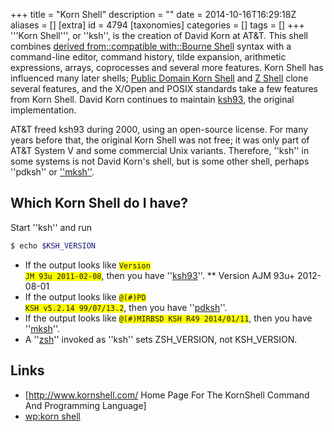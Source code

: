 +++
title = "Korn Shell"
description = ""
date = 2014-10-16T16:29:18Z
aliases = []
[extra]
id = 4794
[taxonomies]
categories = []
tags = []
+++
'''Korn Shell''', or ''ksh'', is the creation of David Korn at AT&T. This shell combines [derived from::compatible with::Bourne Shell](https://rosettacode.org/wiki/derived_from::compatible_with::Bourne_Shell) syntax with a command-line editor, command history, tilde expansion, arithmetic expressions, arrays, coprocesses and several more features. Korn Shell has influenced many later shells; [Public Domain Korn Shell](https://rosettacode.org/wiki/Public_Domain_Korn_Shell) and [Z Shell](https://rosettacode.org/wiki/Z_Shell) clone several features, and the X/Open and POSIX standards take a few features from Korn Shell. David Korn continues to maintain [ksh93](https://rosettacode.org/wiki/ksh93), the original implementation.

AT&T freed ksh93 during 2000, using an open-source license. For many years before that, the original Korn Shell was not free; it was only part of AT&T System V and some commercial Unix variants. Therefore, ''ksh'' in some systems is not David Korn's shell, but is some other shell, perhaps ''pdksh'' or [''mksh''](https://rosettacode.org/wiki/MirBSD_Korn_Shell).

## Which Korn Shell do I have?
Start ''ksh'' and run 


```bash
$ echo $KSH_VERSION
```


* If the output looks like <code style="background: yellow;">Version JM 93u 2011-02-08</code>, then you have ''[ksh93](https://rosettacode.org/wiki/ksh93)''.
** Version AJM 93u+ 2012-08-01
* If the output looks like <code style="background: yellow;">@(#)PD KSH v5.2.14 99/07/13.2</code>, then you have ''[pdksh](https://rosettacode.org/wiki/pdksh)''.
* If the output looks like <code style="background: yellow;">@(#)MIRBSD KSH R49 2014/01/11</code>, then you have ''[mksh](https://rosettacode.org/wiki/mksh)''.
* A ''[zsh](https://rosettacode.org/wiki/zsh)'' invoked as ''ksh'' sets ZSH_VERSION, not KSH_VERSION.

## Links
* [http://www.kornshell.com/ Home Page For The KornShell Command And Programming Language]
* [wp:korn shell](https://en.wikipedia.org/wiki/korn_shell)
